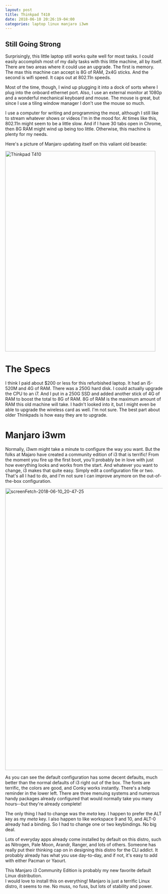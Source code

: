 ```yaml
---
layout: post
title: Thinkpad T410
date: 2018-06-10 20:26:19-04:00
categories: laptop linux manjaro i3wm
---
```


## Still Going Strong

Surprisingly, this little laptop still works quite well for most tasks.  I could
easily accomplish most of my daily tasks with this little machine, all by
itself.  There are two areas where it could use an upgrade.  The first is
memory.  The max this machine can accept is 8G of RAM, 2x4G sticks.  And the
second is wifi speed.  It caps out at 802.11n speeds.  

Most of the time, though, I wind up plugging it into a dock of sorts where I
plug into the onboard ethernet port.  Also, I use an external monitor at 1080p
and a wonderful mechanical keyboard and mouse.  The mouse is great, but since I
use a tiling window manager I don't use the mouse so much.

I use a computer for writing and programming the most, although I still like to
stream whatever shows or videos I'm in the mood for.  At times like this,
802.11n might seem to be a little slow.  And if I have 30 tabs open in Chrome,
then 8G RAM might wind up being too little.  Otherwise, this machine is plenty
for my needs.

Here's a picture of Manjaro updating itself on this valiant old
beastie:

<a data-flickr-embed="true" href="https://www.flickr.com/photos/deepbsd/42855551564/in/dateposted-public/" title="Thinkpad T410"><img src="https://farm2.staticflickr.com/1808/42855551564_04218f5841_z.jpg" width="480" height="640" alt="Thinkpad T410"></a><script async src="//embedr.flickr.com/assets/client-code.js" charset="utf-8"></script>

# The Specs

I think I paid about $200 or less for this refurbished laptop.  It
had an i5-520M and 4G of RAM.  There was a 250G hard disk.  I could
actually upgrade the CPU to an i7.  And I put in a 250G SSD and
added another stick of 4G of RAM to boost the total to 8G of RAM.
8G of RAM is the maximum amount of RAM this old machine will take.
I hadn't looked into it, but I might even be able to upgrade the
wireless card as well.  I'm not sure.  The best part about older
Thinkpads is how easy they are to upgrade.

# Manjaro i3wm

Normally, i3wm might take a minute to configure the way you want.  But the folks
at Majaro have created a community edition of i3 that is terrific!  From the
moment you fire up the first boot, you'll probably be in love with just how
everything looks and works from the start.  And whatever you want to change, i3
makes that quite easy.  Simply edit a configuration file or two.  That's all I
had to do, and I'm not sure I can improve anymore on the out-of-the-box
configuration.

<a data-flickr-embed="true"  href="https://www.flickr.com/photos/deepbsd/40913406450/in/dateposted-public/" title="screenFetch-2018-06-10_20-47-25"><img src="https://farm2.staticflickr.com/1732/40913406450_3e63f71527_h.jpg" width="1600" height="900" alt="screenFetch-2018-06-10_20-47-25"></a><script async src="//embedr.flickr.com/assets/client-code.js" charset="utf-8"></script>

As you can see the default configuration has some decent defaults, much better
than the normal defaults of i3 right out of the box.  The fonts are terrific,
the colors are good, and Conky works instantly.  There's a help reminder in the
lower left.  There are three menuing systems and numerous handy packages already
configured that would normally take you many hours--but they're already
complete!  

The only thing I had to change was the _meta_ key.  I happen to prefer the ALT
key as my _meta_ key.  I also happen to like workspace 9 and 10, and ALT-0
already had a binding.  So I had to change one or two keybindings.  No big deal.

Lots of everyday apps already come installed by default on this distro, such as
Nitrogen, Pale Moon, Arandr, Ranger, and lots of others.  Someone has really put
their thinking cap on in designing this distro for the CLI addict.  It probably
already has what you use day-to-day, and if not, it's easy to add with either
Pacman or Yaourt.  

This Manjaro i3 Community Edition is probably my new favorite default Linux distribution.  
I would love to install this on everything!  Manjaro is just a terrific Linux
distro, it seems to me.  No muss, no fuss, but lots of stability and power.
